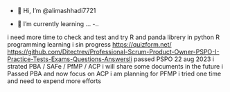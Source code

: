 - 👋 Hi, I’m @alimashhadi7721

- 🌱 I’m currently learning ...
-..

<!---
alimashhadi7721/alimashhadi7721 is a ✨ special ✨ repository because its `README.md` (this file) appears on your GitHub profile.
You can click the Preview link to take a look at your changes.
--->
i need more time to check and test and try R and panda librery in python
R programming learning i sin progress 
https://quizform.net/
https://github.com/Ditectrev/Professional-Scrum-Product-Owner-PSPO-I-Practice-Tests-Exams-Questions-AnswersIi passed PSPO 22 aug 2023
i strated  PBA / SAFe / PfMP /  ACP i will share some  documents in the future 
i Passed PBA and now focus on ACP 
i am planning for PFMP i tried one time and need to expend more efforts
